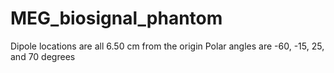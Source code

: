 # MEG_biosignal_phantom

Dipole locations are all 6.50 cm from the origin
Polar angles are -60, -15, 25, and 70 degrees
